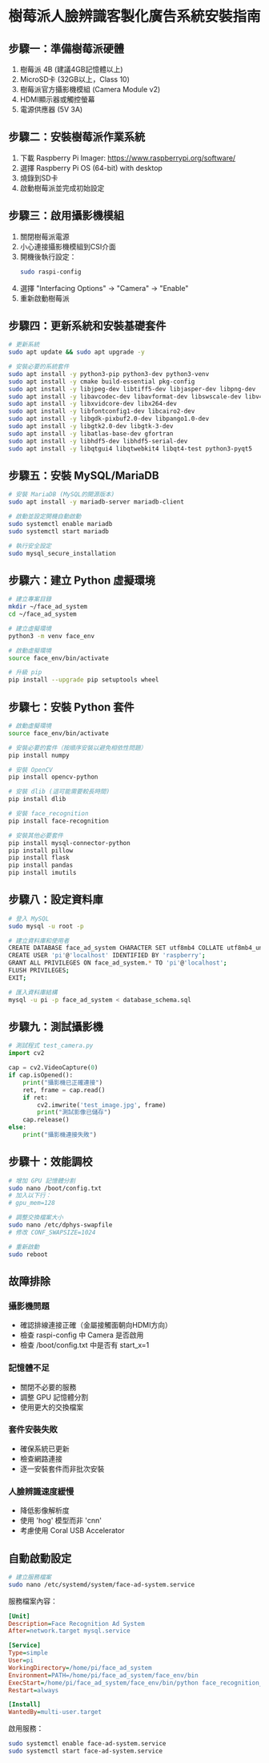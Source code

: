 
# 樹莓派人臉辨識客製化廣告系統安裝指南

## 步驟一：準備樹莓派硬體
1. 樹莓派 4B (建議4GB記憶體以上)
2. MicroSD卡 (32GB以上，Class 10)
3. 樹莓派官方攝影機模組 (Camera Module v2)
4. HDMI顯示器或觸控螢幕
5. 電源供應器 (5V 3A)

## 步驟二：安裝樹莓派作業系統
1. 下載 Raspberry Pi Imager: https://www.raspberrypi.org/software/
2. 選擇 Raspberry Pi OS (64-bit) with desktop
3. 燒錄到SD卡
4. 啟動樹莓派並完成初始設定

## 步驟三：啟用攝影機模組
1. 關閉樹莓派電源
2. 小心連接攝影機模組到CSI介面
3. 開機後執行設定：
   ```bash
   sudo raspi-config
   ```
4. 選擇 "Interfacing Options" → "Camera" → "Enable"
5. 重新啟動樹莓派

## 步驟四：更新系統和安裝基礎套件
```bash
# 更新系統
sudo apt update && sudo apt upgrade -y

# 安裝必要的系統套件
sudo apt install -y python3-pip python3-dev python3-venv
sudo apt install -y cmake build-essential pkg-config
sudo apt install -y libjpeg-dev libtiff5-dev libjasper-dev libpng-dev
sudo apt install -y libavcodec-dev libavformat-dev libswscale-dev libv4l-dev
sudo apt install -y libxvidcore-dev libx264-dev
sudo apt install -y libfontconfig1-dev libcairo2-dev
sudo apt install -y libgdk-pixbuf2.0-dev libpango1.0-dev
sudo apt install -y libgtk2.0-dev libgtk-3-dev
sudo apt install -y libatlas-base-dev gfortran
sudo apt install -y libhdf5-dev libhdf5-serial-dev
sudo apt install -y libqtgui4 libqtwebkit4 libqt4-test python3-pyqt5
```

## 步驟五：安裝 MySQL/MariaDB
```bash
# 安裝 MariaDB (MySQL的開源版本)
sudo apt install -y mariadb-server mariadb-client

# 啟動並設定開機自動啟動
sudo systemctl enable mariadb
sudo systemctl start mariadb

# 執行安全設定
sudo mysql_secure_installation
```

## 步驟六：建立 Python 虛擬環境
```bash
# 建立專案目錄
mkdir ~/face_ad_system
cd ~/face_ad_system

# 建立虛擬環境
python3 -m venv face_env

# 啟動虛擬環境
source face_env/bin/activate

# 升級 pip
pip install --upgrade pip setuptools wheel
```

## 步驟七：安裝 Python 套件
```bash
# 啟動虛擬環境
source face_env/bin/activate

# 安裝必要的套件（按順序安裝以避免相依性問題）
pip install numpy

# 安裝 OpenCV
pip install opencv-python

# 安裝 dlib (這可能需要較長時間)
pip install dlib

# 安裝 face_recognition
pip install face-recognition

# 安裝其他必要套件
pip install mysql-connector-python
pip install pillow
pip install flask
pip install pandas
pip install imutils
```

## 步驟八：設定資料庫
```bash
# 登入 MySQL
sudo mysql -u root -p

# 建立資料庫和使用者
CREATE DATABASE face_ad_system CHARACTER SET utf8mb4 COLLATE utf8mb4_unicode_ci;
CREATE USER 'pi'@'localhost' IDENTIFIED BY 'raspberry';
GRANT ALL PRIVILEGES ON face_ad_system.* TO 'pi'@'localhost';
FLUSH PRIVILEGES;
EXIT;

# 匯入資料庫結構
mysql -u pi -p face_ad_system < database_schema.sql
```

## 步驟九：測試攝影機
```python
# 測試程式 test_camera.py
import cv2

cap = cv2.VideoCapture(0)
if cap.isOpened():
    print("攝影機已正確連接")
    ret, frame = cap.read()
    if ret:
        cv2.imwrite('test_image.jpg', frame)
        print("測試影像已儲存")
    cap.release()
else:
    print("攝影機連接失敗")
```

## 步驟十：效能調校
```bash
# 增加 GPU 記憶體分割
sudo nano /boot/config.txt
# 加入以下行：
# gpu_mem=128

# 調整交換檔案大小
sudo nano /etc/dphys-swapfile
# 修改 CONF_SWAPSIZE=1024

# 重新啟動
sudo reboot
```

## 故障排除

### 攝影機問題
- 確認排線連接正確（金屬接觸面朝向HDMI方向）
- 檢查 raspi-config 中 Camera 是否啟用
- 檢查 /boot/config.txt 中是否有 start_x=1

### 記憶體不足
- 關閉不必要的服務
- 調整 GPU 記憶體分割
- 使用更大的交換檔案

### 套件安裝失敗
- 確保系統已更新
- 檢查網路連接
- 逐一安裝套件而非批次安裝

### 人臉辨識速度緩慢
- 降低影像解析度
- 使用 'hog' 模型而非 'cnn'
- 考慮使用 Coral USB Accelerator

## 自動啟動設定
```bash
# 建立服務檔案
sudo nano /etc/systemd/system/face-ad-system.service
```

服務檔案內容：
```ini
[Unit]
Description=Face Recognition Ad System
After=network.target mysql.service

[Service]
Type=simple
User=pi
WorkingDirectory=/home/pi/face_ad_system
Environment=PATH=/home/pi/face_ad_system/face_env/bin
ExecStart=/home/pi/face_ad_system/face_env/bin/python face_recognition_ad_system.py
Restart=always

[Install]
WantedBy=multi-user.target
```

啟用服務：
```bash
sudo systemctl enable face-ad-system.service
sudo systemctl start face-ad-system.service
```
